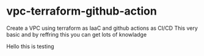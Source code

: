 # vpc-terraform-github-action
Create a VPC using terraform as IaaC and github actions as CI/CD
This very basic and by reffring this you can get lots of knowladge

Hello this is testing 
